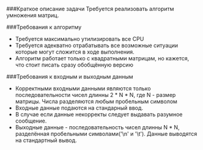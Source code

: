###Краткое описание задачи
Требуется реализовать алгоритм умножения матриц.

###Требования к алгоритму
- Требуется максимально утилизировать все CPU
- Требуется адекватно отрабатывать все возможные ситуации которые могут сложится
в ходе выполнения.
- Алгоритм работает только с квадратными матрицам, но кажется, что стоит писать
сразу обобщённую версию

###Требования к входным и выходным данным
- Корректными входными данными являются только последовательности чисел длинны
2 * N * N, где N - размер матрицы. Числа разделяются любым пробельным символом
- Входные данные подаются на стандарный ввод.
- В случае если данные некорректы следует выдавать разумное сообщение.
- Выходные данные - последовательность чисел длинны N * N, разделённая пробельными
символами('\n' и '\t'). Данные выводятся на стандартный вывод.
